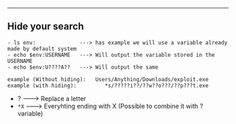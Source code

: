 --- ---

<h2>Hide your search</h2>

```Terminal
- ls env:              ---> has example we will use a variable already made by default system
- echo $env:USERNAME   ---> Will output the variable stored in the USERNAME
- echo $env:U????A??   ---> Will output the same

example (Without hiding):   Users/Anything/Downloads/exploit.exe
example (with hiding):         *s/?????i??/??w??o???/??p???t.exe
```
  
- ?             ---> Replace a letter
- `*X`           ---> Everyhting ending with X (Possible to combine it with ? variable) 
